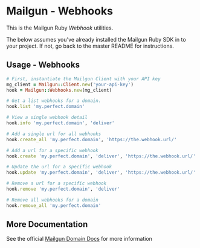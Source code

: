 Mailgun - Webhooks
====================

This is the Mailgun Ruby *Webhook* utilities.

The below assumes you've already installed the Mailgun Ruby SDK in to your
project. If not, go back to the master README for instructions.

Usage - Webhooks
-----------------------

```ruby
# First, instantiate the Mailgun Client with your API key
mg_client = Mailgun::Client.new('your-api-key')
hook = Mailgun::Webhooks.new(mg_client)

# Get a list webhooks for a domain.
hook.list 'my.perfect.domain'

# View a single webhook detail
hook.info 'my.perfect.domain', 'deliver'

# Add a single url for all webhooks
hook.create_all 'my.perfect.domain', 'https://the.webhook.url/'

# Add a url for a specific webhook
hook.create 'my.perfect.domain', 'deliver', 'https://the.webhook.url/'

# Update the url for a specific webhook
hook.update 'my.perfect.domain', 'deliver', 'https://the.webhook.url/'

# Remove a url for a specific webhook
hook.remove 'my.perfect.domain', 'deliver'

# Remove all webhooks for a domain
hook.remove_all 'my.perfect.domain'
```

More Documentation
------------------
See the official [Mailgun Domain Docs](https://documentation.mailgun.com/en/latest/api-webhooks.html)
for more information
